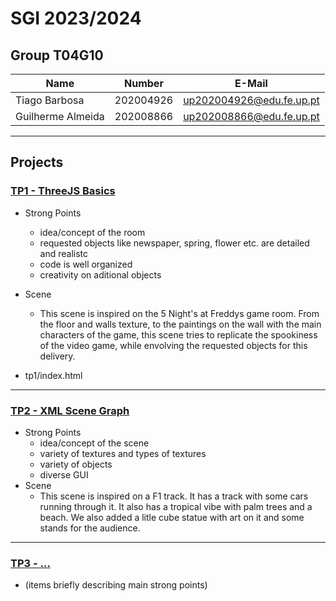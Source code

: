 # SGI 2023/2024

## Group T04G10
| Name             | Number    | E-Mail             |
| ---------------- | --------- | ------------------ |
| Tiago Barbosa    | 202004926 | <up202004926@edu.fe.up.pt>|
| Guilherme Almeida    | 202008866 | <up202008866@edu.fe.up.pt>|

----

## Projects

### [TP1 - ThreeJS Basics](tp1)

- Strong Points
  - idea/concept of the room
  - requested objects like newspaper, spring, flower etc. are detailed and realistc
  - code is well organized
  - creativity on aditional objects  
- Scene
  - This scene is inspired on the 5 Night's at Freddys game room. From the floor and walls texture, to the paintings on the wall with the main characters of the game, this scene tries to replicate the spookiness of the video game, while envolving the requested objects for this delivery.

- tp1/index.html 

-----

### [TP2 - XML Scene Graph](tp2)

- Strong Points
  - idea/concept of the scene
  - variety of textures and types of textures
  - variety of objects
  - diverse GUI
- Scene
  - This scene is inspired on a F1 track. It has a track with some cars running through it. It also has a tropical vibe with palm trees and a beach. We also added a litle cube statue with art on it and some stands for the audience.

----

### [TP3 - ...](tp3)
- (items briefly describing main strong points)

